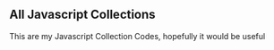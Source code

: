 ## All Javascript Collections

This are my Javascript Collection Codes, hopefully it would be useful
